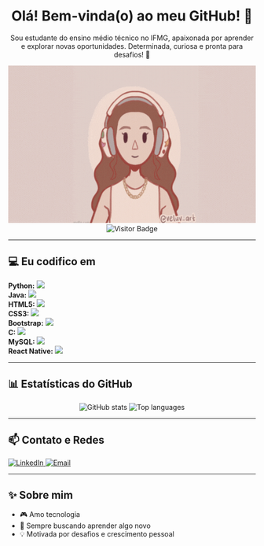 <h1 align="center">Olá! Bem-vinda(o) ao meu GitHub! 👋</h1>
<p align="center">Sou estudante do ensino médio técnico no IFMG, apaixonada por aprender e explorar novas oportunidades. Determinada, curiosa e pronta para desafios! 🚀</p>

<div align="center">
  <img src="https://raw.githubusercontent.com/carlajhenifermorais/carlajhenifermorais/main/gifgithub2.gif" width="640" height="320" alt="GIF animado" />
</div>

<div align="center">
  <img src="https://komarev.com/ghpvc/?username=carlajhenifermorais&label=Profile%20Views&color=ff69b4&style=flat-square" alt="Visitor Badge" />
</div>

---

<h2 align="left">💻 Eu codifico em</h2>

<p align="left">
  <strong>Python:</strong>
  <img src="https://img.shields.io/badge/Python-80%25-green?style=for-the-badge&logo=python&logoColor=white">
  <br>
  <strong>Java:</strong>
  <img src="https://img.shields.io/badge/Java-70%25-orange?style=for-the-badge&logo=java&logoColor=white">
  <br>
  <strong>HTML5:</strong>
  <img src="https://img.shields.io/badge/HTML5-85%25-red?style=for-the-badge&logo=html5&logoColor=white">
  <br>
  <strong>CSS3:</strong>
  <img src="https://img.shields.io/badge/CSS3-80%25-blue?style=for-the-badge&logo=css3&logoColor=white">
  <br>
  <strong>Bootstrap:</strong>
  <img src="https://img.shields.io/badge/Bootstrap-75%25-purple?style=for-the-badge&logo=bootstrap&logoColor=white">
  <br>
  <strong>C:</strong>
  <img src="https://img.shields.io/badge/C-60%25-lightgrey?style=for-the-badge&logo=c&logoColor=white">
  <br>
  <strong>MySQL:</strong>
  <img src="https://img.shields.io/badge/MySQL-70%25-blue?style=for-the-badge&logo=mysql&logoColor=white">
  <br>
  <strong>React Native:</strong>
  <img src="https://img.shields.io/badge/React_Native-65%25-blue?style=for-the-badge&logo=react&logoColor=white">
</p>

---

<h2 align="left">📊 Estatísticas do GitHub</h2>

<p align="center">
  <img src="https://github-readme-stats.vercel.app/api?username=carlajhenifermorais&show_icons=true&theme=radical" alt="GitHub stats" />
  <img src="https://github-readme-stats.vercel.app/api/top-langs/?username=carlajhenifermorais&hide=html&layout=compact&theme=radical" alt="Top languages" />
</p>

---

<h2 align="left">📫 Contato e Redes</h2>

<p align="left">
  <a href="https://www.linkedin.com/in/carlamoraisvieira" target="_blank">
    <img src="https://img.shields.io/badge/LinkedIn-0077B5?style=for-the-badge&logo=linkedin&logoColor=white" alt="LinkedIn" />
  </a>
  <a href="mailto:carlajhenifermorais@gmail.com" target="_blank">
    <img src="https://img.shields.io/badge/Email-D14836?style=for-the-badge&logo=gmail&logoColor=white" alt="Email" />
  </a>
</p>

---

<h2 align="left">✨ Sobre mim</h2>

<ul>
  <li>🎮 Amo tecnologia</li>
  <li>🌱 Sempre buscando aprender algo novo</li>
  <li>💡 Motivada por desafios e crescimento pessoal</li>
</ul>
